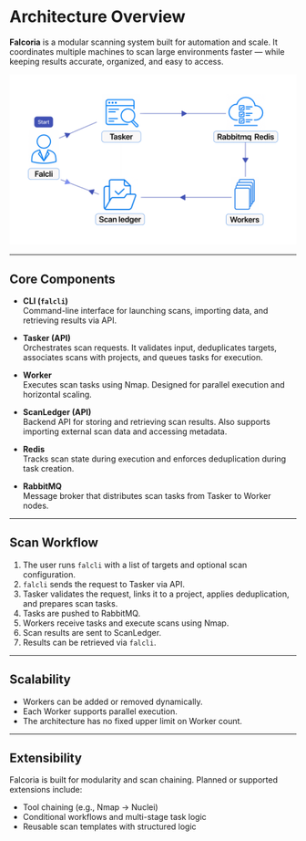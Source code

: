 # Architecture Overview

**Falcoria** is a modular scanning system built for automation and scale. It coordinates multiple machines to scan large environments faster — while keeping results accurate, organized, and easy to access.

<img src="../images/architecture.png" alt="Falcoria Architecture" width="850">

---

## Core Components

- **CLI (`falcli`)**  
  Command-line interface for launching scans, importing data, and retrieving results via API.

- **Tasker (API)**  
  Orchestrates scan requests. It validates input, deduplicates targets, associates scans with projects, and queues tasks for execution.

- **Worker**  
  Executes scan tasks using Nmap. Designed for parallel execution and horizontal scaling.

- **ScanLedger (API)**  
  Backend API for storing and retrieving scan results. Also supports importing external scan data and accessing metadata.

- **Redis**  
  Tracks scan state during execution and enforces deduplication during task creation.

- **RabbitMQ**  
  Message broker that distributes scan tasks from Tasker to Worker nodes.

---

## Scan Workflow

1. The user runs `falcli` with a list of targets and optional scan configuration.
2. `falcli` sends the request to Tasker via API.
3. Tasker validates the request, links it to a project, applies deduplication, and prepares scan tasks.
4. Tasks are pushed to RabbitMQ.
5. Workers receive tasks and execute scans using Nmap.
6. Scan results are sent to ScanLedger.
7. Results can be retrieved via `falcli`.

---

## Scalability

- Workers can be added or removed dynamically.
- Each Worker supports parallel execution.
- The architecture has no fixed upper limit on Worker count.

---

## Extensibility

Falcoria is built for modularity and scan chaining. Planned or supported extensions include:

- Tool chaining (e.g., Nmap → Nuclei)
- Conditional workflows and multi-stage task logic
- Reusable scan templates with structured logic
